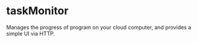 # taskMonitor
Manages the progress of program on your cloud computer, and provides a simple UI via HTTP.
